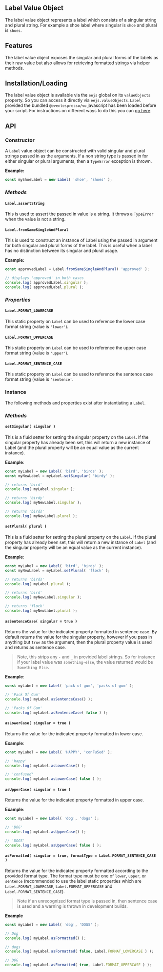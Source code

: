 ## Label Value Object
The label value object represents a label which consists of a singular string and plural string.  For example a shoe label where singular is `shoe` and plural is `shoes`.

## Features

The label value object exposes the singular and plural forms of the labels as their raw value but also allows for retrieving formatted strings via helper methods.

## Installation/Loading

The label value object is available via the `eejs` global on its `valueObjects` property.  So you can access it directly via `eejs.valueObjects.Label` provided the bundled `@eventespresso/vo` javascript has been loaded before your script. For instructions on different ways to do this you can [go here](README.md#Usage).

## API

### Constructor
A `Label` value object can be constructed with valid singular and plural strings passed in as the arguments.  If a non string type is passed in for either singular or plural arguments, then a `TypeError` exception is thrown.

**Example:**

```js
const myShoeLabel = new Label( 'shoe', 'shoes' );
```

### _Methods_
#### `Label.assertString`
This is used to assert the passed in value is a string.  It throws a `TypeError` when the value is not a string.

#### `Label.fromSameSingleAndPlural`
This is used to construct an instance of Label using the passed in argument for both singular and plural forms of the label.  This is useful when a label has no distinction between its singular and plural usage.

**Example:**

```js
const approvedLabel = Label.fromSameSingleAndPlural( 'approved' );

// displays 'approved' in both cases
console.log( approvedLabel.singular );
console.log( approvedLabel.plural );
```

### _Properties_
#### `Label.FORMAT_LOWERCASE`

This static property on `Label` can be used to reference the lower case format string (value is `'lower'`).

#### `Label.FORMAT_UPPERCASE`

This static property on `Label` can be used to reference the upper case format string (value is `'upper'`).

#### `Label.FORMAT_SENTENCE_CASE`

This static property on `Label` can be used to reference the sentence case format string (value is `'sentence'`.

### Instance

The following methods and properties exist after instantiating a `Label`.

### _Methods_

#### `setSingular( singular )`

This is a fluid setter for setting the singular property on the `Label`. If the singular property has already been set, this will return a new instance of Label (and the plural property will be an equal value as the current instance).

**Example**:

```js
const myLabel = new Label( 'bird', 'birds' );
const myNewLabel = myLabel.setSingular( 'birdy' );

// returns 'bird'
console.log( myLabel.singular );

// returns 'birdy'
console.log( myNewLabel.singular );

// returns 'birds'
console.log( myNewLabel.plural );
```

#### `setPlural( plural )`

This is a fluid setter for setting the plural property on the `Label`.  If the plural property has already been set, this will return a new instance of `Label` (and the singular property will be an equal value as the current instance).

**Example**:

```js
const myLabel = new Label( 'bird', 'birds' );
const myNewLabel = myLabel.setPlural( 'flock' );

// returns 'birds'
console.log( myLabel.plural );

// returns 'bird'
console.log( myNewLabel.singular );

// returns 'flock'
console.log( myNewLabel.plural );
```

#### `asSentenceCase( singular = true )`

Returns the value for the indicated property formatted in sentence case.  By default returns the value for the singular property, however if you pass in anything but `true` as the argument, then the plural property value is used and returns as sentence case.

> Note, this strips any `-` and `_` in provided label strings.  So for instance if your label value was `something-else`, the value returned would be `Something Else`.

**Example**:

```js
const myLabel = new Label( 'pack of gum', 'packs of gum' );

// 'Pack Of Gum'
console.log( myLabel.asSentenceCase() );

// 'Packs Of Gum'
console.log( myLabel.asSentenceCase( false ) );
```

#### `asLowerCase( singular = true )`

Returns the value for the indicated property formatted in lower case.

**Example**:

```js
const myLabel = new Label( 'HAPPY', 'conFuSed' );

// 'happy'
console.log( myLabel.asLowerCase() );

// 'confused'
console.log( myLabel.asLowerCase( false ) );
```

#### `asUpperCase( singular = true )`

Returns the value for the indicated property formatted in upper case.

**Example**:

```js
const myLabel = new Label( 'dog', 'dogs' );

// 'DOG'
console.log( myLabel.asUpperCase() );

// 'DOGS'
console.log( myLabel.asUpperCase( false ) );
```

#### `asFormatted( singular = true, formatType = Label.FORMAT_SENTENCE_CASE )`

Returns the value for the indicated property formatted according to the provided format type.  The format type must be one of `lower`, `upper`, or `sentence` (recommended to use the label static properties which are `Label.FORMAT_LOWERCASE`, `Label.FORMAT_UPPERCASE` and `Label.FORMAT_SENTENCE_CASE`).

> Note if an unrecognized format type is passed in, then sentence case is used and a warning is thrown in development builds.

**Example**
```js
const myLabel = new Label( 'dog', 'DOGS' );

// Dog
console.log( myLabel.asFormatted() );

// dogs
console.log( myLabel.asFormatted( false, Label.FORMAT_LOWERCASE ) );

// DOG
console.log( myLabel.asFormatted( true, Label.FORMAT_UPPERCASE ) );
```

